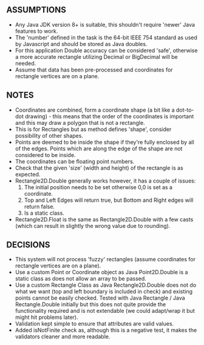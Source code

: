 ASSUMPTIONS
-----------

- Any Java JDK version 8+ is suitable, this shouldn't require 'newer' Java features to work.
- The 'number' defined in the task is the 64-bit IEEE 754 standard as used by Javascript and should be stored as Java
  doubles.
- For this application Double accuracy can be considered 'safe', otherwise a more accurate rectangle utilizing Decimal
  or BigDecimal will be needed.
- Assume that data has been pre-processed and coordinates for rectangle vertices are on a plane.

NOTES
-----

- Coordinates are combined, form a coordinate shape (a bit like a dot-to-dot drawing) - this means that the order of the
  coordinates is important and this may draw a polygon that is not a rectangle.
- This is for Rectangles but as method defines 'shape', consider possibility of other shapes.
- Points are deemed to be inside the shape if they're fully enclosed by all of the edges. Points which are along the
  edge of the shape are not considered to be inside.
- The coordinates can be floating point numbers.
- Check that the given 'size' (width and height) of the rectangle is as expected.
- Rectangle2D.Double generally works however, it has a couple of issues:
    1. The initial position needs to be set otherwise 0,0 is set as a coordinate.
    2. Top and Left Edges will return true, but Bottom and Right edges will return false.
    3. Is a static class.
- Rectangle2D.Float is the same as Rectangle2D.Double with a few casts (which can result in slightly the wrong value due
  to rounding).

DECISIONS
---------

- This system will not process 'fuzzy' rectangles (assume coordinates for rectangle vertices are on a plane).
- Use a custom Point or Coordinate object as Java Point2D.Double is a static class as does not allow an array to be
  passed.
- Use a custom Rectangle Class as Java Rectangle2D.Double does not do what we want (top and left boundary is included in
  check) and existing points cannot be easily checked. Tested with Java Rectangle / Java Rectangle.Double initially but this
  does not quite provide the functionality required and is not extendable (we could adapt/wrap it but might hit problems later).
- Validation kept simple to ensure that attributes are valid values.
- Added isNotFinite check as, although this is a negative test, it makes the validators cleaner and more readable.
